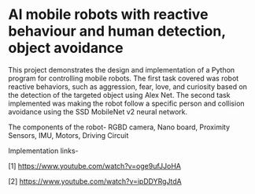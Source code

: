 # AI mobile robots with reactive behaviour and human detection, object avoidance

This project demonstrates the design and implementation of a Python program for controlling mobile robots. The first task covered was robot reactive behaviors, such as aggression, fear, love, and curiosity based on the detection of the targeted object using Alex Net. The second task implemented was making the robot follow a specific person and collision avoidance using the SSD MobileNet v2 neural network. 

The components of the robot- RGBD camera, Nano board, Proximity Sensors, IMU, Motors, Driving Circuit

Implementation links- 


[1] https://www.youtube.com/watch?v=oge9ufJJoHA


[2] https://www.youtube.com/watch?v=ipDDYRgJtdA
